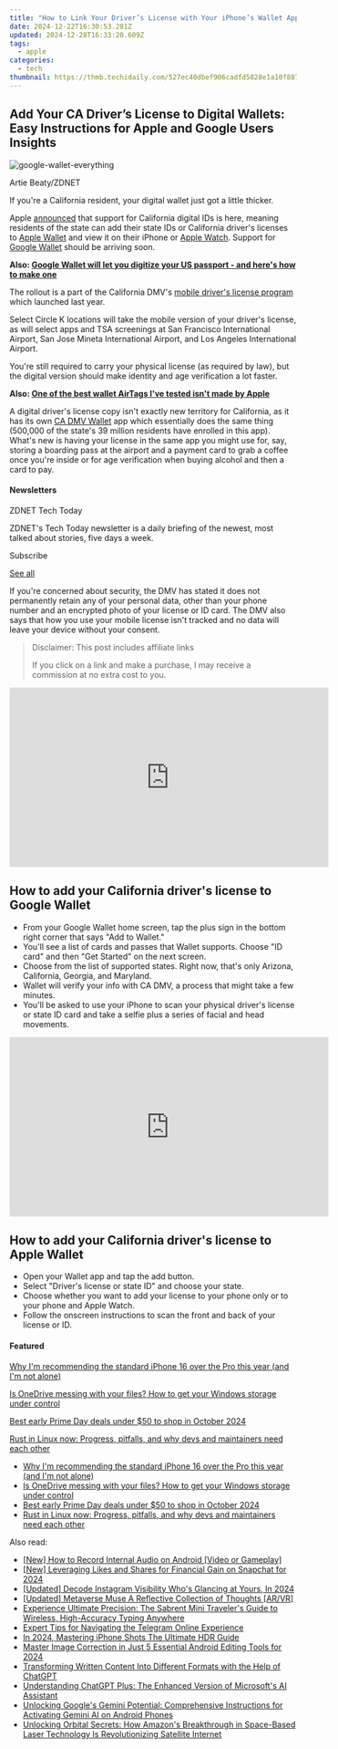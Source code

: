 ```yaml
---
title: "How to Link Your Driver’s License with Your iPhone’s Wallet Application: Instructions Vary by Region"
date: 2024-12-22T16:30:53.281Z
updated: 2024-12-28T16:33:20.609Z
tags:
  - apple
categories:
  - tech
thumbnail: https://thmb.techidaily.com/527ec40dbef906cadfd5828e1a10f887ec75fd463af4e51940397e62459c5f66.jpg
---
```


## Add Your CA Driver’s License to Digital Wallets: Easy Instructions for Apple and Google Users  Insights

![google-wallet-everything](https://www.zdnet.com/a/img/resize/ea3779df991ed3ce50ddc18b754635475757bde1/2024/08/13/777add45-7311-4f7f-8b90-a1601bfbfb6f/pxl-20240813-145004372-portrait.jpg?auto=webp&width=1280)

Artie Beaty/ZDNET

If you're a California resident, your digital wallet just got a little thicker.

Apple [announced](https://www.apple.com/newsroom/2024/09/apple-brings-california-drivers-licenses-and-state-ids-to-apple-wallet/) that support for California digital IDs is here, meaning residents of the state can add their state IDs or California driver's licenses to [Apple Wallet](https://www.zdnet.com/article/how-to-add-your-drivers-license-to-your-iphone-wallet-app-depends-where-you-live/) and view it on their iPhone or [Apple Watch](https://www.zdnet.com/article/best-apple-watch/). Support for [Google Wallet](https://www.zdnet.com/article/how-to-use-google-wallet-and-why-you-should/) should be arriving soon.

**Also: [Google Wallet will let you digitize your US passport - and here's how to make one](https://www.zdnet.com/article/google-wallet-will-let-you-digitize-your-us-passport-and-heres-how-to-do-it/)**

The rollout is a part of the California DMV's [mobile driver's license program](https://www.dmv.ca.gov/portal/ca-dmv-wallet/) which launched last year.

Select Circle K locations will take the mobile version of your driver's license, as will select apps and TSA screenings at San Francisco International Airport, San Jose Mineta International Airport, and Los Angeles International Airport.

You're still required to carry your physical license (as required by law), but the digital version should make identity and age verification a lot faster. 

**Also: [One of the best wallet AirTags I've tested isn't made by Apple](https://www.zdnet.com/home-and-office/one-of-the-best-wallet-airtags-ive-tested-isnt-made-by-apple-or-tile/)**

A digital driver's license copy isn't exactly new territory for California, as it has its own [CA DMV Wallet](https://www.dmv.ca.gov/portal/ca-dmv-wallet/) app which essentially does the same thing (500,000 of the state's 39 million residents have enrolled in this app). What's new is having your license in the same app you might use for, say, storing a boarding pass at the airport and a payment card to grab a coffee once you're inside or for age verification when buying alcohol and then a card to pay. 

#### Newsletters

ZDNET Tech Today

ZDNET's Tech Today newsletter is a daily briefing of the newest, most talked about stories, five days a week.

 Subscribe

[See all](https://www.zdnet.com/newsletters/)

If you're concerned about security, the DMV has stated it does not permanently retain any of your personal data, other than your phone number and an encrypted photo of your license or ID card. The DMV also says that how you use your mobile license isn't tracked and no data will leave your device without your consent.

>  Disclaimer: This post includes affiliate links
>
>  If you click on a link and make a purchase, I may receive a commission at no extra cost to you.
>

<!-- affiliate ads begin -->
<iframe width="560" height="315" src="https://www.youtube.com/embed/Xq2r4ZKM-Po?si=fA2DdEB1op-atCkz" title="YouTube video player" frameborder="0" allow="accelerometer; autoplay; clipboard-write; encrypted-media; gyroscope; picture-in-picture; web-share" referrerpolicy="strict-origin-when-cross-origin" allowfullscreen></iframe>
<!-- affiliate ads end -->

## How to add your California driver's license to Google Wallet

* From your Google Wallet home screen, tap the plus sign in the bottom right corner that says "Add to Wallet."
* You'll see a list of cards and passes that Wallet supports. Choose "ID card" and then "Get Started" on the next screen.
* Choose from the list of supported states. Right now, that's only Arizona, California, Georgia, and Maryland.
* Wallet will verify your info with CA DMV, a process that might take a few minutes.
* You'll be asked to use your iPhone to scan your physical driver's license or state ID card and take a selfie plus a series of facial and head movements.

<!-- affiliate ads begin -->
<iframe width="560" height="315" src="https://www.youtube.com/embed/0pSRlspzW-A?si=A82G3Yxwj_31cKDq" title="YouTube video player" frameborder="0" allow="accelerometer; autoplay; clipboard-write; encrypted-media; gyroscope; picture-in-picture; web-share" referrerpolicy="strict-origin-when-cross-origin" allowfullscreen></iframe>
<!-- affiliate ads end -->

## How to add your California driver's license to Apple Wallet

* Open your Wallet app and tap the add button.
* Select "Driver's license or state ID" and choose your state.
* Choose whether you want to add your license to your phone only or to your phone and Apple Watch.
* Follow the onscreen instructions to scan the front and back of your license or ID.

#### Featured

[Why I'm recommending the standard iPhone 16 over the Pro this year (and I'm not alone)](https://www.zdnet.com/article/why-im-recommending-the-standard-iphone-16-over-the-pro-this-year-and-im-not-alone/ "Why I'm recommending the standard iPhone 16 over the Pro this year (and I'm not alone)")

[Is OneDrive messing with your files? How to get your Windows storage under control](https://www.zdnet.com/article/is-onedrive-messing-with-your-files-how-to-get-your-windows-storage-under-control/ "Is OneDrive messing with your files? How to get your Windows storage under control")

[Best early Prime Day deals under $50 to shop in October 2024](https://www.zdnet.com/article/best-early-prime-day-deals-under-50/ "Best early Prime Day deals under $50 to shop in October 2024")

[Rust in Linux now: Progress, pitfalls, and why devs and maintainers need each other](https://www.zdnet.com/article/rust-in-linux-now-progress-pitfalls-and-why-devs-and-maintainers-need-each-other/ "Rust in Linux now: Progress, pitfalls, and why devs and maintainers need each other")

* [Why I'm recommending the standard iPhone 16 over the Pro this year (and I'm not alone)](https://www.zdnet.com/article/why-im-recommending-the-standard-iphone-16-over-the-pro-this-year-and-im-not-alone/ "Why I'm recommending the standard iPhone 16 over the Pro this year (and I'm not alone)")
* [Is OneDrive messing with your files? How to get your Windows storage under control](https://www.zdnet.com/article/is-onedrive-messing-with-your-files-how-to-get-your-windows-storage-under-control/ "Is OneDrive messing with your files? How to get your Windows storage under control")
* [Best early Prime Day deals under $50 to shop in October 2024](https://www.zdnet.com/article/best-early-prime-day-deals-under-50/ "Best early Prime Day deals under $50 to shop in October 2024")
* [Rust in Linux now: Progress, pitfalls, and why devs and maintainers need each other](https://www.zdnet.com/article/rust-in-linux-now-progress-pitfalls-and-why-devs-and-maintainers-need-each-other/ "Rust in Linux now: Progress, pitfalls, and why devs and maintainers need each other")

<ins class="adsbygoogle"
     style="display:block"
     data-ad-format="autorelaxed"
     data-ad-client="ca-pub-7571918770474297"
     data-ad-slot="1223367746"></ins>

<ins class="adsbygoogle"
     style="display:block"
     data-ad-client="ca-pub-7571918770474297"
     data-ad-slot="8358498916"
     data-ad-format="auto"
     data-full-width-responsive="true"></ins>

<span class="atpl-alsoreadstyle">Also read:</span>
<div><ul>
<li><a href="https://screen-mirroring-recording.techidaily.com/new-how-to-record-internal-audio-on-android-video-or-gameplay/"><u>[New] How to Record Internal Audio on Android [Video or Gameplay]</u></a></li>
<li><a href="https://snapchat-videos.techidaily.com/new-leveraging-likes-and-shares-for-financial-gain-on-snapchat-for-2024/"><u>[New] Leveraging Likes and Shares for Financial Gain on Snapchat for 2024</u></a></li>
<li><a href="https://instagram-videos.techidaily.com/updated-decode-instagram-visibility-whos-glancing-at-yours-in-2024/"><u>[Updated] Decode Instagram Visibility Who's Glancing at Yours, In 2024</u></a></li>
<li><a href="https://extra-skills.techidaily.com/updated-metaverse-muse-a-reflective-collection-of-thoughts-arvr/"><u>[Updated] Metaverse Muse A Reflective Collection of Thoughts [AR/VR]</u></a></li>
<li><a href="https://buynow-reviews.techidaily.com/experience-ultimate-precision-the-sabrent-mini-travelers-guide-to-wireless-high-accuracy-typing-anywhere/"><u>Experience Ultimate Precision: The Sabrent Mini Traveler's Guide to Wireless, High-Accuracy Typing Anywhere</u></a></li>
<li><a href="https://extra-hints.techidaily.com/expert-tips-for-navigating-the-telegram-online-experience/"><u>Expert Tips for Navigating the Telegram Online Experience</u></a></li>
<li><a href="https://extra-support.techidaily.com/in-2024-mastering-iphone-shots-the-ultimate-hdr-guide/"><u>In 2024, Mastering iPhone Shots The Ultimate HDR Guide</u></a></li>
<li><a href="https://fox-direct.techidaily.com/master-image-correction-in-just-5-essential-android-editing-tools-for-2024/"><u>Master Image Correction in Just 5 Essential Android Editing Tools for 2024</u></a></li>
<li><a href="https://techtrends.techidaily.com/transforming-written-content-into-different-formats-with-the-help-of-chatgpt/"><u>Transforming Written Content Into Different Formats with the Help of ChatGPT</u></a></li>
<li><a href="https://techtrends.techidaily.com/understanding-chatgpt-plus-the-enhanced-version-of-microsofts-ai-assistant/"><u>Understanding ChatGPT Plus: The Enhanced Version of Microsoft's AI Assistant</u></a></li>
<li><a href="https://techtrends.techidaily.com/unlocking-googles-gemini-potential-comprehensive-instructions-for-activating-gemini-ai-on-android-phones/"><u>Unlocking Google's Gemini Potential: Comprehensive Instructions for Activating Gemini AI on Android Phones</u></a></li>
<li><a href="https://techtrends.techidaily.com/unlocking-orbital-secrets-how-amazons-breakthrough-in-space-based-laser-technology-is-revolutionizing-satellite-internet/"><u>Unlocking Orbital Secrets: How Amazon's Breakthrough in Space-Based Laser Technology Is Revolutionizing Satellite Internet</u></a></li>
</ul></div>

